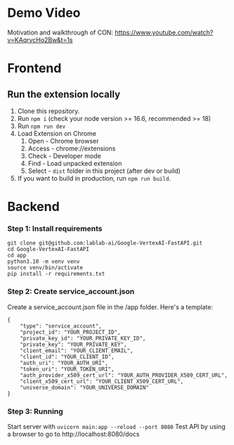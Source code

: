 # Demo Video

Motivation and walkthrough of CON:
https://www.youtube.com/watch?v=KAqrvcHo2Bw&t=1s

# Frontend

## Run the extension locally

1. Clone this repository.
2. Run `npm i` (check your node version >= 16.6, recommended >= 18)
4. Run `npm run dev`
5. Load Extension on Chrome
   1. Open - Chrome browser
   2. Access - chrome://extensions
   3. Check - Developer mode
   4. Find - Load unpacked extension
   5. Select - `dist` folder in this project (after dev or build)
6. If you want to build in production, run `npm run build`.

# Backend 

### Step 1: Install requirements

```
git clone git@github.com:lablab-ai/Google-VertexAI-FastAPI.git
cd Google-VertexAI-FastAPI
cd app
python3.10 -m venv venv
source venv/bin/activate
pip install -r requirements.txt
```

### Step 2: Create service_account.json

Create a service_account.json file in the /app folder. Here's a template:

```
{
    "type": "service_account",
    "project_id": "YOUR_PROJECT_ID",
    "private_key_id": "YOUR_PRIVATE_KEY_ID",
    "private_key": "YOUR_PRIVATE_KEY",
    "client_email": "YOUR_CLIENT_EMAIL",
    "client_id": "YOUR_CLIENT_ID",
    "auth_uri": "YOUR_AUTH_URI",
    "token_uri": "YOUR_TOKEN_URI",
    "auth_provider_x509_cert_url": "YOUR_AUTH_PROVIDER_X509_CERT_URL",
    "client_x509_cert_url": "YOUR_CLIENT_X509_CERT_URL",
    "universe_domain": "YOUR_UNIVERSE_DOMAIN"
}
```

### Step 3: Running

Start server with `uvicorn main:app --reload --port 8080`
Test API by using a browser to go to http://localhost:8080/docs



